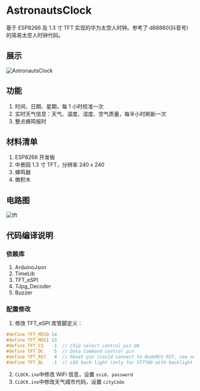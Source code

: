 # AstronautsClock
基于 ESP8266 及 1.3 寸 TFT 实现的华为太空人时钟。参考了 d88880(抖音号) 的简易太空人时钟代码。

## 展示
![AstronautsClock](https://ghproxy.com/https://raw.githubusercontent.com/217heidai/AstronautsClock/main/doc/AstronautsClock.jpeg)

## 功能
1. 时间、日期、星期，每 1 小时校准一次
2. 实时天气信息：天气、温度、湿度、空气质量，每半小时刷新一次
3. 整点蜂鸣报时

## 材料清单
1. ESP8266 开发板
2. 中景园 1.3 寸 TFT，分辨率 240 x 240
3. 蜂鸣器
4. 微积木

## 电路图
![tft](https://ghproxy.com/https://raw.githubusercontent.com/217heidai/AstronautsClock/main/doc/TFT.png)

## 代码编译说明
### 依赖库
1. ArduinoJson
2. TimeLib
3. TFT_eSPI
4. TJpg_Decoder
5. Buzzer

### 配置修改
1. 修改 TFT_eSPI 库管脚定义：
```C
#define TFT_MISO 14
#define TFT_MOSI 13
#define TFT_CS   -1  // Chip select control pin D8
#define TFT_DC    5  // Data Command control pin
#define TFT_RST   4  // Reset pin (could connect to NodeMCU RST, see next line)
#define TFT_BL   -1  // LED back-light (only for ST7789 with backlight control pin)
```
2. `CLOCK.ino`中修改 WiFi 信息，设置 `ssid`、`password`
3. `CLOCK.ino`中修改天气城市代码，设置 `cityCode`
